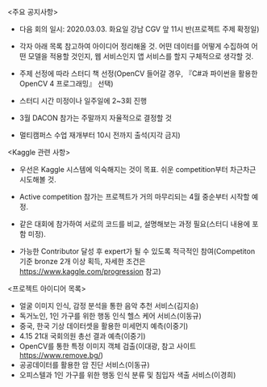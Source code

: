 

<주요 공지사항>

- 다음 회의 일시: 2020.03.03. 화요일 
	         강남 CGV 앞 11시 반(프로젝트 주제 확정일)

- 각자 아래 목록 참고하여 아이디어 정리해올 것. 어떤 데이터를 어떻게 수집하여 어떤 모델을 적용할 것인지, 웹 서비스인지 앱 서비스를 할지 구체적으로 생각할 것.

- 주제 선정에 따라 스터디 책 선정(OpenCV 들어갈 경우, 『C#과 파이썬을 활용한 OpenCV 4 프로그래밍』 선택)

- 스터디 시간 미정이나 일주일에 2~3회 진행

- 3월 DACON 참가는 주말까지 자율적으로 결정할 것

- 멀티캠퍼스 수업 재개부터 10시 전까지 출석(지각 금지)

     


<Kaggle 관련 사항>
- 우선은 Kaggle 시스템에 익숙해지는 것이 목표. 쉬운 competition부터 차근차근 시도해볼 것.

- Active competition 참가는 프로젝트가 거의 마무리되는 4월 중순부터 시작할 예정.

- 같은 대회에 참가하여 서로의 코드를 비교, 설명해보는 과정 필요(스터디 내용에 포함 미정). 

- 가능한 Contributor 달성 후 expert가 될 수 있도록 적극적인 참여(Competiton 기준 bronze 2개 이상 획득, 자세한 조건은 https://www.kaggle.com/progression 참고)

  


<프로젝트 아이디어 목록>
- 얼굴 이미지 인식, 감정 분석을 통한 음악 추천 서비스(김지승)
- 독거노인, 1인 가구를 위한 행동 인식 헬스 케어 서비스(이동규)
- 중국, 한국 기상 데이터셋을 활용한 미세먼지 예측(이중기)
- 4.15 21대 국회의원 총선 결과 예측(이중기)
- OpenCV를 통한 특정 이미지 객체 검출(이대광, 참고 사이트 https://www.remove.bg/)
- 공공데이터를 활용한 암 진단 서비스(이동규)
- 오피스텔과 1인 가구를 위한 행동 인식 분류 및 침입자 색출 서비스(이경희)